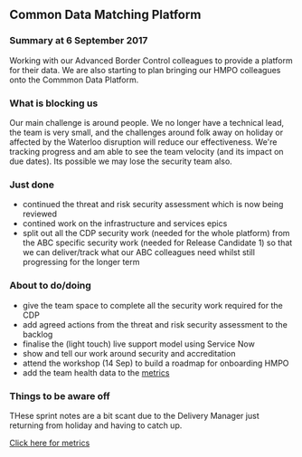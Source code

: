 ## Common Data Matching Platform

### Summary at 6 September  2017
Working with our Advanced Border Control colleagues to provide a platform for their data.
We are also starting to plan bringing our HMPO colleagues onto the Commmon Data Platform.

### What is blocking us
Our main challenge is around people. We no longer have a technical lead, the team is very small, and the challenges around folk away on holiday or affected by the Waterloo disruption will reduce our effectiveness. We're tracking progress and am able to see the team velocity (and its impact on due dates). Its possible we may lose the security team also.

### Just done
- continued the threat and risk security assessment which is now being reviewed
- contined work on the infrastructure and services epics
- split out all the CDP  security work (needed for the whole platform) from the ABC specific security work (needed for Release Candidate 1) so that we can deliver/track what our ABC colleagues need whilst still progressing for the longer term

### About to do/doing
- give the team space to complete all the security work required for the CDP
- add agreed actions from the threat and risk security assessment to the backlog
- finalise the (light touch) live support model using Service Now
- show and tell our work around security and accreditation
- attend the workshop (14 Sep) to build a roadmap for onboarding HMPO
- add the team health data to the [metrics](metrics.html)

### Things to be aware off
THese sprint notes are a bit scant due to the Delivery Manager just returning from holiday and having to catch up.

[Click here for metrics](metrics.html)
